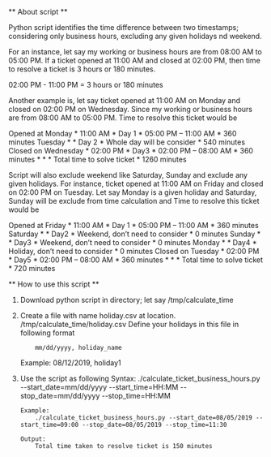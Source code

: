 ** About script **

Python script identifies the time difference between two timestamps; considering only business hours, excluding any given holidays nd weekend.

For an instance, let say my working or business hours are from 08:00 AM to 05:00 PM. If a ticket opened at 11:00 AM and closed at 02:00 PM, then time to resolve a ticket is 3 hours or 180 minutes.

02:00 PM - 11:00 PM = 3 hours or 180 minutes

Another example is, let say ticket opened at 11:00 AM on Monday and closed on 02:00 PM on Wednesday. Since my working or business hours are from 08:00 AM to 05:00 PM. Time to resolve this ticket would be

Opened at Monday    * 11:00 AM * Day 1 * 05:00 PM – 11:00 AM         *  360 minutes
Tuesday             *          * Day 2 * Whole day will be consider  *  540 minutes
Closed on Wednesday * 02:00 PM * Day3  * 02:00 PM – 08:00 AM         *  360 minutes
                    *          *       * Total time to solve ticket  * 1260 minutes


Script will also exclude weekend like Saturday, Sunday and exclude any given holidays. For instance, ticket opened at 11:00 AM on Friday and closed on 02:00 PM on Tuesday. Let say Monday is a given holiday and Saturday, Sunday will be exclude from time calculation and Time to resolve this ticket would be

Opened at Friday  * 11:00 AM * Day 1 * 05:00 PM – 11:00 AM             * 360 minutes
Saturday          *          * Day2  * Weekend, don’t need to consider *   0 minutes
Sunday            *          * Day3  * Weekend, don’t need to consider *   0 minutes
Monday            *          * Day4  * Holiday, don’t need to consider *   0 minutes
Closed on Tuesday * 02:00 PM * Day5  * 02:00 PM – 08:00 AM             * 360 minutes
                  *          *       * Total time to solve ticket      * 720 minutes


** How to use this script **

  1.	Download python script in directory; let say /tmp/calculate_time
  2.	Create a file with name holiday.csv at location.  /tmp/calculate_time/holiday.csv
  	    Define your holidays in this file in following format
        
                mm/dd/yyyy, holiday_name

        Example:
                08/12/2019, holiday1
  3.	Use the script as following
            Syntax:
                ./calculate_ticket_business_hours.py --start_date=mm/dd/yyyy --start_time=HH:MM --stop_date=mm/dd/yyyy --stop_time=HH:MM

            Example:
                ./calculate_ticket_business_hours.py --start_date=08/05/2019 --start_time=09:00 --stop_date=08/05/2019 --stop_time=11:30

            Output:
                Total time taken to resolve ticket is 150 minutes
